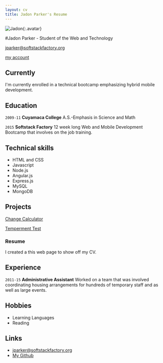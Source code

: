 ```yaml
---
layout: cv
title: Jadon Parker's Resume
---
```


![Jadon](./media/cheetah.jpg){:.avatar}

#Jadon Parker - Student of the Web and Technology

<div id="webaddress">
<a href="mailto:">jparker@softstackfactory.org</a>

<i class="fa fa-github"></i> <a href="https://github.com/jparkerssf">my account</a>


</div>


## Currently

I'm currently enrolled in a technical bootcamp emphasizing hybrid mobile development.

## Education

`2009-11`
__Cuyamaca College__ A.S.-Emphasis in Science and Math


`2015`
__Softstack Factory__ 12 week long Web and Mobile Development Bootcamp that involves on the job training. 


## Technical skills

* HTML and CSS
* Javascript
* Node.js
* Angular.js
* Express.js
* MySQL
* MongoDB

## Projects
<a href="http://codepen.io/jadtheparker/pen/wWWRBK">Change Calculator </a>


<a href="https://ionicapp2-jadtheparker.c9users.io/#/">Temperment Test </a>


### Resume

I created a this web page to show off my CV.  



## Experience

`2011-15`
__Administrative Assistant__ 
 Worked on a team that was involved coordinating housing arrangements for hundreds of temporary staff and as well as  large events.



## Hobbies

* Learning Languages
* Reading


## Links

* <i class="fa fa-envelope"></i> <a href="mailto:">jparker@softstackfactory.org</a><br />
* <i class="fa fa-github"></i> <a href="https://github.com/jparkerssf">My Github</a><br />


